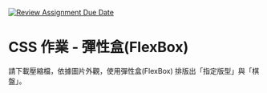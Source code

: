 [![Review Assignment Due Date](https://classroom.github.com/assets/deadline-readme-button-24ddc0f5d75046c5622901739e7c5dd533143b0c8e959d652212380cedb1ea36.svg)](https://classroom.github.com/a/wHBmwU6o)
# CSS 作業 - 彈性盒(FlexBox)

請下載壓縮檔，依據圖片外觀，使用彈性盒(FlexBox) 排版出「指定版型」與「棋盤」。
